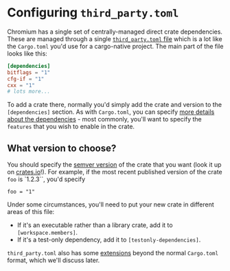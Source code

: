 # Configuring `third_party.toml`

Chromium has a single set of centrally-managed direct crate dependencies.
These are managed through a single [`third_party.toml` file][0] which is a lot like the
`Cargo.toml` you'd use for a cargo-native project. The main part of the file
looks like this:

```toml
[dependencies]
bitflags = "1"
cfg-if = "1"
cxx = "1"
# lots more...
```

To add a crate there, normally you'd simply add the crate and version to the
`[dependencies]` section. As with `Cargo.toml`, you can specify [more details about
the dependencies][1] - most commonly, you'll want to specify the `features` that
you wish to enable in the crate.

## What version to choose?

You should specify the [semver version][2] of the crate that you want (look it
up on [crates.io][3]!). For example, if the most recent published version of the
crate `foo` is `1.2.3``, you'd specify

```
foo = "1"
```

Under some circumstances, you'll need to put your new crate in different
areas of this file:

* If it's an executable rather than a library crate, add it to `[workspace.members]`.
* If it's a test-only dependency, add it to `[testonly-dependencies]`.

`third_party.toml` also has some [extensions][4] beyond the normal `Cargo.toml` format,
which we'll discuss later.


[0]: https://source.chromium.org/chromium/chromium/src/+/main:third_party/rust/third_party.toml
[1]: https://doc.rust-lang.org/cargo/reference/specifying-dependencies.html
[2]: https://doc.rust-lang.org/cargo/reference/semver.html
[3]: https://crates.io
[4]: https://source.chromium.org/chromium/chromium/src/+/main:third_party/rust/third_party.toml;l=20